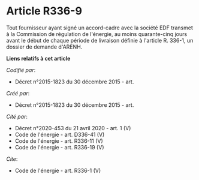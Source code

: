 # Article R336-9

Tout fournisseur ayant signé un accord-cadre avec la société EDF transmet à la Commission de régulation de l'énergie, au
moins quarante-cinq jours avant le début de chaque période de livraison définie à l'article R. 336-1, un dossier de demande
d'ARENH.

**Liens relatifs à cet article**

_Codifié par_:

  - Décret n°2015-1823 du 30 décembre 2015 - art.

_Créé par_:

  - Décret n°2015-1823 du 30 décembre 2015 - art.

_Cité par_:

  - Décret n°2020-453 du 21 avril 2020 - art. 1 (V)
  - Code de l'énergie - art. D336-41 (V)
  - Code de l'énergie - art. R336-11 (V)
  - Code de l'énergie - art. R336-19 (V)

_Cite_:

  - Code de l'énergie - art. R336-1 (V)
